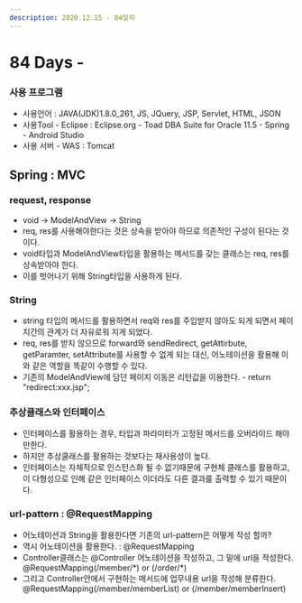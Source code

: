 ```yaml
---
description: 2020.12.15 - 84일차
---
```


# 84 Days -

### 사용 프로그램

* 사용언어 : JAVA\(JDK\)1.8.0\_261, JS, JQuery, JSP, Servlet, HTML, JSON
* 사용Tool  - Eclipse : Eclipse.org - Toad DBA Suite for Oracle 11.5 - Spring - Android Studio
* 사용 서버 - WAS : Tomcat

## Spring : MVC

### request, response

* void -&gt; ModelAndView -&gt; String
* req, res를 사용해야한다는 것은 상속을 받아야 하므로 의존적인 구성이 된다는 것이다.
* void타입과 ModelAndView타입을 활용하는 메서드를 갖는 클래스는 req, res를 상속받아야 한다.
* 이를 벗어나기 위해 String타입을 사용하게 된다.

### String

* string 타입의 메서드를 활용하면서 req와 res를 주입받지 않아도 되게 되면서 페이지간의 관계가 더 자유로워 지게 되었다.
* req, res를 받지 않으므로 forward와 sendRedirect, getAttirbute, getParamter, setAttribute를 사용할 수 없게 되는 대신, 어노테이션을 활용해 이와 같은 역할을 똑같이 수행할 수 있다.
* 기존의 ModelAndView에 담던 페이지 이동은 리턴값을 이용한다. - return "redirect:xxx.jsp";

### 추상클래스와 인터페이스

* 인터페이스를 활용하는 경우, 타입과 파라미터가 고정된 메서드를 오버라이드 해야만한다.
* 하지만 추상클래스를 활용하는 것보다는 재사용성이 높다.
* 인터페이스는 자체적으로 인스턴스화 될 수 없기때문에 구현체 클래스를 활용하고, 이 다형성으로 인해 같은 인터페이스 이더라도 다른 결과를 출력할 수 있기 때문이다.

### url-pattern : @RequestMapping

* 어노테이션과 String을 활용한다면 기존의 url-pattern은 어떻게 작성 할까?
* 역시 어노테이션을 활용한다. : @RequestMapping
* Controller클래스는 @Controller 어노테이션을 작성하고, 그 밑에 url을 작성한다. @RequestMapping\(/member/\*\) or \(/order/\*\)
* 그리고 Controller안에서 구현하는 메서드에 업무내용 url을 작성해 분류한다. @RequestMapping\(/member/memberList\) or \(/member/memberInsert\)

